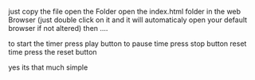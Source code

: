 just copy the file
open the Folder
open the index.html folder in the web Browser
(just double click on it and it will automaticaly open  your default browser if not altered)
then ....


to start the timer press play button
to pause time press stop button
reset time press the reset button

  yes its that much simple
